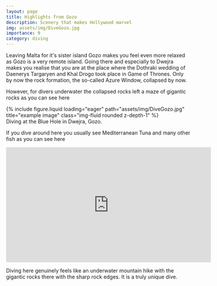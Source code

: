 ```yaml
---
layout: page
title: Highlights from Gozo
description: Scenery that makes Hollywood marvel
img: assets/img/DiveGozo.jpg
importance: 9
category: diving
---
```


Leaving Malta for it's sister island Gozo makes you feel even more relaxed as Gozo is a very remote island. Going there and especially to Dwejra makes you realise that you are at the place where the Dothraki wedding of Daenerys Targaryen and Khal Drogo took place in Game of Thrones. Only by now the rock formation, the so-called Azure Window, collapsed by now.

However, for divers underwater the collapsed rocks left a maze of gigantic rocks as you can see here

<div class="row">
    <div class="col-sm mt-3 mt-md-0">
        {% include figure.liquid loading="eager" path="assets/img/DiveGozo.jpg" title="example image" class="img-fluid rounded z-depth-1" %}
    </div>
</div>
<div class="caption">
 Diving at the Blue Hole in Dwejra, Gozo.
</div>

If you dive around here you usually see Mediterranean Tuna and many other fish as you can see here

<div style="margin:0 auto; text-align:center">
<iframe width="560" height="315" src="https://www.youtube.com/embed/ieJ55NOeOto?si=Qpvanwns6dZpOdwQ" title="YouTube video player" frameborder="0" allow="accelerometer; autoplay; clipboard-write; encrypted-media; gyroscope; picture-in-picture; web-share" referrerpolicy="strict-origin-when-cross-origin" allowfullscreen></iframe>
</div>

Diving here genuinely feels like an underwater mountain hike with the gigantic rocks there with the sharp rock edges. It is a truly unique dive.
